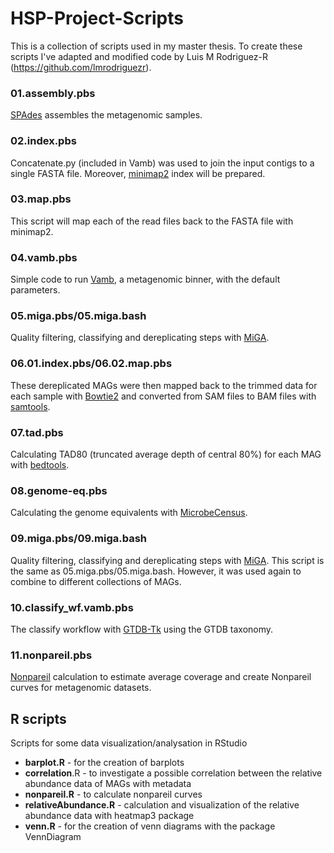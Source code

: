 # HSP-Project-Scripts

This is a collection of scripts used in my master thesis. To create these scripts I've adapted and modified code by Luis M Rodriguez-R (https://github.com/lmrodriguezr).

### 01.assembly.pbs
[SPAdes](https://github.com/ablab/spades#sec1.2) assembles the metagenomic samples.

### 02.index.pbs
Concatenate.py (included in Vamb) was used to join the input contigs to a single FASTA file. Moreover, [minimap2](https://github.com/lh3/minimap2) index will be prepared.

### 03.map.pbs
This script will map each of the read files back to the FASTA file with minimap2.  

### 04.vamb.pbs
Simple code to run [Vamb](https://github.com/RasmussenLab/vamb), a metagenomic binner, with the default parameters. 

### 05.miga.pbs/05.miga.bash
Quality filtering, classifying and dereplicating steps with [MiGA](https://github.com/bio-miga/miga). 

### 06.01.index.pbs/06.02.map.pbs
These dereplicated MAGs were then mapped back to the trimmed data for each sample with [Bowtie2](https://github.com/BenLangmead/bowtie2) and converted from SAM files to BAM files with [samtools](https://github.com/samtools/samtools).

### 07.tad.pbs
Calculating TAD80 (truncated average depth of central 80%) for each MAG with [bedtools](https://github.com/arq5x/bedtools2).

### 08.genome-eq.pbs
Calculating the genome equivalents with [MicrobeCensus](https://github.com/snayfach/MicrobeCensus).

### 09.miga.pbs/09.miga.bash
Quality filtering, classifying and dereplicating steps with [MiGA](https://github.com/bio-miga/miga). This script is the same as 05.miga.pbs/05.miga.bash. However, it was used again to combine to different collections of MAGs.

### 10.classify_wf.vamb.pbs
The classify workflow with [GTDB-Tk](https://ecogenomics.github.io/GTDBTk/commands/classify_wf.html) using the GTDB taxonomy.

### 11.nonpareil.pbs
[Nonpareil](https://github.com/lmrodriguezr/nonpareil) calculation to estimate average coverage and create Nonpareil curves for metagenomic datasets.

## R scripts
Scripts for some data visualization/analysation in RStudio

- **barplot.R** - for the creation of barplots 
- **correlation**.R - to investigate a possible correlation between the relative abundance data of MAGs with metadata
- **nonpareil.R** - to calculate nonpareil curves 
- **relativeAbundance.R** - calculation and visualization of the relative abundance data with heatmap3 package
- **venn.R** - for the creation of venn diagrams with the package VennDiagram
